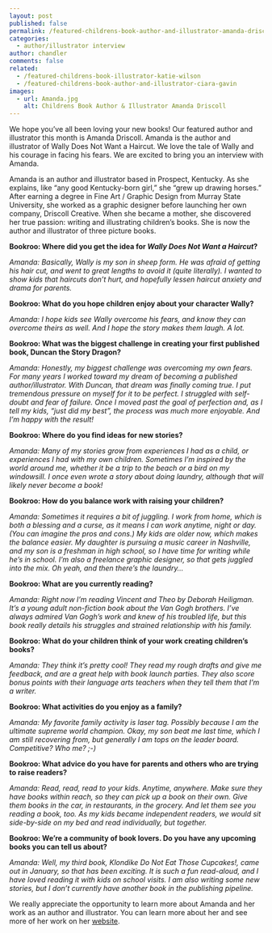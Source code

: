```yaml
---
layout: post
published: false
permalink: /featured-childrens-book-author-and-illustrator-amanda-driscoll
categories:
  - author/illustrator interview
author: chandler
comments: false
related:
  - /featured-childrens-book-illustrator-katie-wilson
  - /featured-childrens-book-author-and-illustrator-ciara-gavin
images:
  - url: Amanda.jpg
    alt: Childrens Book Author & Illustrator Amanda Driscoll
---
```

We hope you’ve all been loving your new books! Our featured author and illustrator this month is Amanda Driscoll. Amanda is the author and illustrator of Wally Does Not Want a Haircut. We love the tale of Wally and his courage in facing his fears. We are excited to bring you an interview with Amanda.

Amanda is an author and illustrator based in Prospect, Kentucky. As she explains, like “any good Kentucky-born girl,” she “grew up drawing horses.” After earning a degree in Fine Art / Graphic Design from Murray State University, she worked as a graphic designer before launching her own company, Driscoll Creative. When she became a mother, she discovered her true passion: writing and illustrating children’s books. She is now the author and illustrator of three picture books.

**Bookroo: Where did you get the idea for _Wally Does Not Want a Haircut_?** 

_Amanda: Basically, Wally is my son in sheep form. He was afraid of getting his hair cut, and went to great lengths to avoid it (quite literally). I wanted to show kids that haircuts don’t hurt, and hopefully lessen haircut anxiety and drama for parents._

**Bookroo: What do you hope children enjoy about your character Wally?**

_Amanda: I hope kids see Wally overcome his fears, and know they can overcome theirs as well. And I hope the story makes them laugh. A lot._
 
**Bookroo: What was the biggest challenge in creating your first published book, Duncan the Story Dragon?**

_Amanda: Honestly, my biggest challenge was overcoming my own fears. For many years I worked toward my dream of becoming a published author/illustrator. With Duncan, that dream was finally coming true. I put tremendous pressure on myself for it to be perfect. I struggled with self-doubt and fear of failure. Once I moved past the goal of perfection and, as I tell my kids, “just did my best”, the process was much more enjoyable. And I’m happy with the result!_

**Bookroo: Where do you find ideas for new stories?**

_Amanda: Many of my stories grow from experiences I had as a child, or experiences I had with my own children. Sometimes I’m inspired by the world around me, whether it be a trip to the beach or a bird on my windowsill. I once even wrote a story about doing laundry, although that will likely never become a book!_

**Bookroo: How do you balance work with raising your children?**

_Amanda: Sometimes it requires a bit of juggling. I work from home, which is both a blessing and a curse, as it means I can work anytime, night or day. (You can imagine the pros and cons.) My kids are older now, which makes the balance easier. My daughter is pursuing a music career in Nashville, and my son is a freshman in high school, so I have time for writing while he’s in school. I’m also a freelance graphic designer, so that gets juggled into the mix. Oh yeah, and then there’s the laundry…_

**Bookroo: What are you currently reading?**

_Amanda: Right now I’m reading Vincent and Theo by Deborah Heiligman. It’s a young adult non-fiction book about the Van Gogh brothers. I’ve always admired Van Gogh’s work and knew of his troubled life, but this book really details his struggles and strained relationship with his family._

**Bookroo: What do your children think of your work creating children’s books?**

_Amanda: They think it’s pretty cool! They read my rough drafts and give me feedback, and are a great help with book launch parties. They also score bonus points with their language arts teachers when they tell them that I’m a writer._

**Bookroo: What activities do you enjoy as a family?**

_Amanda: My favorite family activity is laser tag. Possibly because I am the ultimate supreme world champion. Okay, my son beat me last time, which I am still recovering from, but generally I am tops on the leader board. Competitive? Who me? ;-)_

**Bookroo: What advice do you have for parents and others who are trying to raise readers?**

_Amanda: Read, read, read to your kids. Anytime, anywhere. Make sure they have books within reach, so they can pick up a book on their own. Give them books in the car, in restaurants, in the grocery. And let them see you reading a book, too. As my kids became independent readers, we would sit side-by-side on my bed and read individually, but together._

**Bookroo: We’re a community of book lovers. Do you have any upcoming books you can tell us about?**

_Amanda: Well, my third book, Klondike Do Not Eat Those Cupcakes!, came out in January, so that has been exciting. It is such a fun read-aloud, and I have loved reading it with kids on school visits. I am also writing some new stories, but I don’t currently have another book in the publishing pipeline._

We really appreciate the opportunity to learn more about Amanda and her work as an author and illustrator. You can learn more about her and see more of her work on her [website](https://www.amandadriscoll.com/).